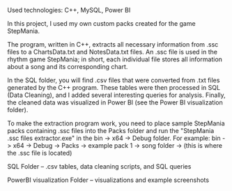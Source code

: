 Used technologies:
C++, MySQL, Power BI

In this project, I used my own custom packs created for the game StepMania.

The program, written in C++, extracts all necessary information from .ssc files to a ChartsData.txt and NotesData.txt files.
An .ssc file is used in the rhythm game StepMania; in short, each individual file stores all information about a song and its corresponding chart.

In the SQL folder, you will find .csv files that were converted from .txt files generated by the C++ program. These tables were then processed in SQL (Data Cleaning), and I added several interesting queries for analysis. Finally, the cleaned data was visualized in Power BI (see the Power BI visualization folder).

To make the extraction program work, you need to place sample StepMania packs containing .ssc files into the Packs folder and run the "StepMania .ssc files extractor.exe" in the bin -> x64 -> Debug folder.
For example:
bin -> x64 -> Debug -> Packs -> example pack 1 -> song folder -> (this is where the .ssc file is located)

SQL Folder – .csv tables, data cleaning scripts, and SQL queries

PowerBI visualization Folder – visualizations and example screenshots
